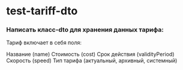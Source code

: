 # test-tariff-dto

### Написать класс-dto для хранения данных тарифа:

Тариф включает в себя поля:

Название (name) 
Стоимость (cost)
Срок действия (validityPeriod)
Скорость (speed)
Тип тарифа (актуальный, архивный, системный)
